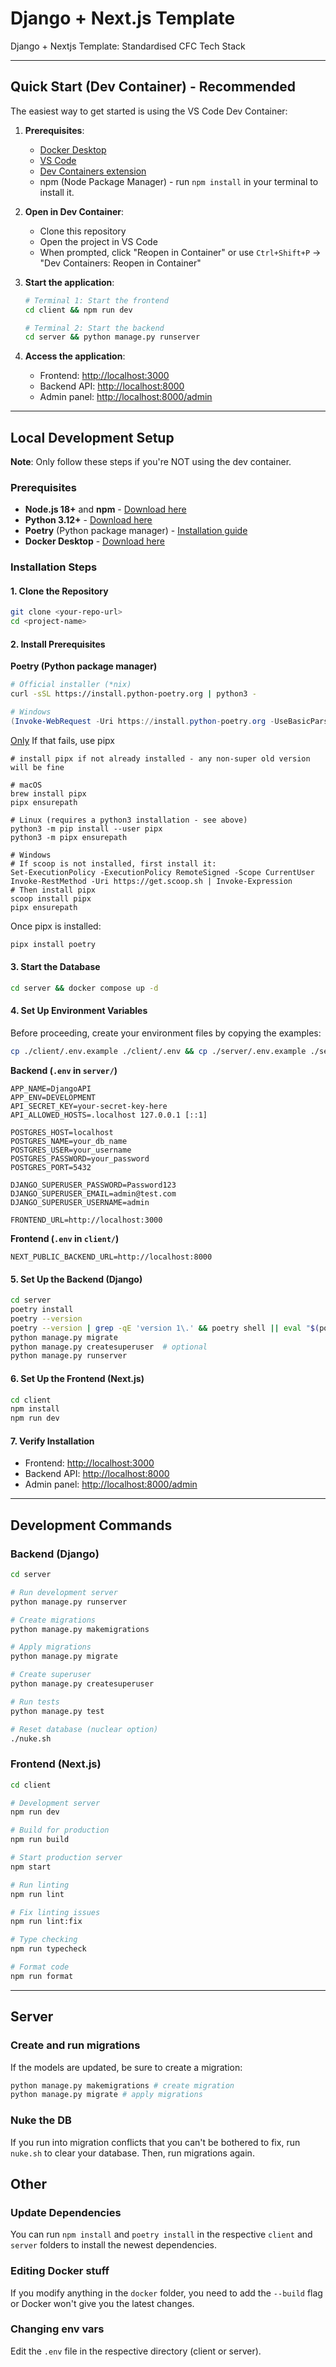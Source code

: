 # Django + Next.js Template

Django + Nextjs Template: Standardised CFC Tech Stack

---

## Quick Start (Dev Container) - Recommended

The easiest way to get started is using the VS Code Dev Container:

1. **Prerequisites**:

   - [Docker Desktop](https://www.docker.com/products/docker-desktop/)
   - [VS Code](https://code.visualstudio.com/)
   - [Dev Containers extension](https://marketplace.visualstudio.com/items?itemName=ms-vscode-remote.remote-containers)
   - npm (Node Package Manager) - run `npm install` in your terminal to install it.

2. **Open in Dev Container**:

   - Clone this repository
   - Open the project in VS Code
   - When prompted, click "Reopen in Container" or use `Ctrl+Shift+P` → "Dev Containers: Reopen in Container"

3. **Start the application**:

   ```bash
   # Terminal 1: Start the frontend
   cd client && npm run dev

   # Terminal 2: Start the backend
   cd server && python manage.py runserver
   ```

4. **Access the application**:
   - Frontend: [http://localhost:3000](http://localhost:3000)
   - Backend API: [http://localhost:8000](http://localhost:8000)
   - Admin panel: [http://localhost:8000/admin](http://localhost:8000/admin)

---

## Local Development Setup

**Note**: Only follow these steps if you're NOT using the dev container.

### Prerequisites

- **Node.js 18+** and **npm** - [Download here](https://nodejs.org/)
- **Python 3.12+** - [Download here](https://python.org/)
- **Poetry** (Python package manager) - [Installation guide](https://python-poetry.org/docs/#installation)
- **Docker Desktop** - [Download here](https://www.docker.com/products/docker-desktop/)

### Installation Steps

#### 1. Clone the Repository

```bash
git clone <your-repo-url>
cd <project-name>
```

#### 2. Install Prerequisites

**Poetry (Python package manager)**

```bash
# Official installer (*nix)
curl -sSL https://install.python-poetry.org | python3 -
```
```powershell
# Windows
(Invoke-WebRequest -Uri https://install.python-poetry.org -UseBasicParsing).Content | py -
```

<ins>Only</ins> If that fails, use pipx
```
# install pipx if not already installed - any non-super old version will be fine

# macOS
brew install pipx
pipx ensurepath

# Linux (requires a python3 installation - see above)
python3 -m pip install --user pipx
python3 -m pipx ensurepath

# Windows
# If scoop is not installed, first install it:
Set-ExecutionPolicy -ExecutionPolicy RemoteSigned -Scope CurrentUser
Invoke-RestMethod -Uri https://get.scoop.sh | Invoke-Expression
# Then install pipx
scoop install pipx
pipx ensurepath
```
Once pipx is installed:
```bash
pipx install poetry
```

#### 3. Start the Database

```bash
cd server && docker compose up -d
```

#### 4. Set Up Environment Variables

Before proceeding, create your environment files by copying the examples:

```bash
cp ./client/.env.example ./client/.env && cp ./server/.env.example ./server/.env
```

**Backend (`.env` in `server/`)**

```env
APP_NAME=DjangoAPI
APP_ENV=DEVELOPMENT
API_SECRET_KEY=your-secret-key-here
API_ALLOWED_HOSTS=.localhost 127.0.0.1 [::1]

POSTGRES_HOST=localhost
POSTGRES_NAME=your_db_name
POSTGRES_USER=your_username
POSTGRES_PASSWORD=your_password
POSTGRES_PORT=5432

DJANGO_SUPERUSER_PASSWORD=Password123
DJANGO_SUPERUSER_EMAIL=admin@test.com
DJANGO_SUPERUSER_USERNAME=admin

FRONTEND_URL=http://localhost:3000
```

**Frontend (`.env` in `client/`)**

```env
NEXT_PUBLIC_BACKEND_URL=http://localhost:8000
```

#### 5. Set Up the Backend (Django)

```bash
cd server
poetry install
poetry --version
poetry --version | grep -qE 'version 1\.' && poetry shell || eval "$(poetry env activate)" #this line checks if you are using v1 then runs poetry shell, otherwise runs eval "$(poetry env activate)
python manage.py migrate
python manage.py createsuperuser  # optional
python manage.py runserver
```

#### 6. Set Up the Frontend (Next.js)

```bash
cd client
npm install
npm run dev
```

#### 7. Verify Installation

- Frontend: [http://localhost:3000](http://localhost:3000)
- Backend API: [http://localhost:8000](http://localhost:8000)
- Admin panel: [http://localhost:8000/admin](http://localhost:8000/admin)

---

## Development Commands

### Backend (Django)

```bash
cd server

# Run development server
python manage.py runserver

# Create migrations
python manage.py makemigrations

# Apply migrations
python manage.py migrate

# Create superuser
python manage.py createsuperuser

# Run tests
python manage.py test

# Reset database (nuclear option)
./nuke.sh
```

### Frontend (Next.js)

```bash
cd client

# Development server
npm run dev

# Build for production
npm run build

# Start production server
npm start

# Run linting
npm run lint

# Fix linting issues
npm run lint:fix

# Type checking
npm run typecheck

# Format code
npm run format
```

---

## Server

### Create and run migrations

If the models are updated, be sure to create a migration:

```bash
python manage.py makemigrations # create migration
python manage.py migrate # apply migrations
```

### Nuke the DB

If you run into migration conflicts that you can't be bothered to fix, run `nuke.sh` to clear your database. Then, run migrations again.

## Other

### Update Dependencies

You can run `npm install` and `poetry install` in the respective `client` and `server` folders to install the newest dependencies.

### Editing Docker stuff

If you modify anything in the `docker` folder, you need to add the `--build` flag or Docker won't give you the latest changes.

### Changing env vars

Edit the `.env` file in the respective directory (client or server).
